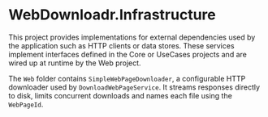 # WebDownloadr.Infrastructure

This project provides implementations for external dependencies used by the application such as HTTP clients or data stores. These services
implement interfaces defined in the Core or UseCases projects and are wired up at runtime by the Web project.

The `Web` folder contains `SimpleWebPageDownloader`, a configurable HTTP downloader used by `DownloadWebPageService`.
It streams responses directly to disk, limits concurrent downloads and names each file using the `WebPageId`.
